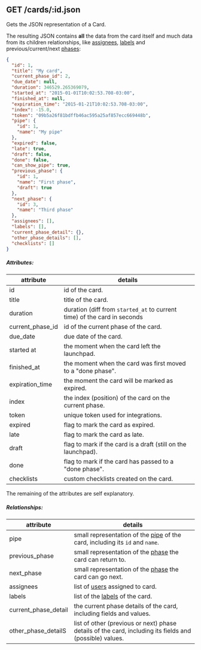 ## GET /cards/:id.json

Gets the JSON representation of a Card. 

The resulting JSON contains **all** the data from the card itself and much data from its children relationships, like [assignees](user.md), [labels](label.md) and previous/current/next [phases](phase.md):

```json
{
  "id": 1,
  "title": "My card",
  "current_phase_id": 2,
  "due_date": null,
  "duration": 346529.265369079,
  "started_at": "2015-01-01T10:02:53.708-03:00",
  "finished_at": null,
  "expiration_time": "2015-01-21T10:02:53.708-03:00",
  "index": -15.0,
  "token": "09b5a26f81bdffb46ac595a25af857ecc669448b",
  "pipe": {
    "id": 1,
    "name": "My pipe"
  },
  "expired": false,
  "late": true,
  "draft": false,
  "done": false,
  "can_show_pipe": true,
  "previous_phase": {
    "id": 1,
    "name": "First phase",
    "draft": true
  },
  "next_phase": {
    "id": 3,
    "name": "Third phase"
  },
  "assignees": [],
  "labels": [],
  "current_phase_detail": {},
  "other_phase_details": [],
  "checklists": []
}
```
##### Attributes:

| attribute | details |
| -- | -- |
| id | id of the card. |
| title | title of the card. |
| duration | duration (diff from `started_at` to current time) of the card in seconds |
| current_phase_id | id of the current phase of the card. |
| due_date | due date of the card. |
| started at | the moment when the card left the launchpad. |
| finished_at | the moment when the card was first moved to a "done phase". |
| expiration_time | the moment the card will be marked as expired. |
| index | the index (position) of the card on the current phase.  |
| token | unique token used for integrations. |
| expired | flag to mark the card as expired. |
| late | flag to mark the card as late. |
| draft | flag to mark if the card is a draft (still on the launchpad). |
| done | flag to mark if the card has passed to a "done phase". |
| checklists | custom checklists created on the card. |

The remaining of the attributes are self explanatory.

##### Relationships:

| attribute | details |
| -- | -- |
| pipe | small representation of the [pipe]("pipe.md") of the card, including its `id` and `name`. |
| previous_phase | small representation of the [phase]("phase.md") the card can return to. |
| next_phase | small representation of the [phase]("phase.md") the card can go next. |
| assignees | list of [users]("user.md") assigned to card. |
| labels | list of the [labels]("label.md") of the card. |
| current_phase_detail | the current phase details of the card, including fields and values. |
| other_phase_detailS | list of other (previous or next) phase details of the card, including its fields and (possible) values. |

